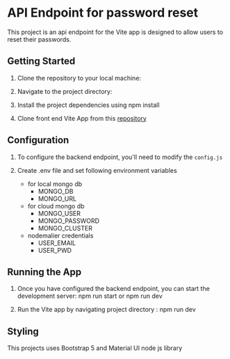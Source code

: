 # API Endpoint for password reset

This project is an api endpoint for the Vite app is designed to allow users to reset their passwords.

## Getting Started

1. Clone the repository to your local machine:

2. Navigate to the project directory:

3. Install the project dependencies using npm install

4. Clone front end Vite App from this [repository](https://github.com/adithyan-sivaraman/password-reset-frontend)

## Configuration

1.  To configure the backend endpoint, you'll need to modify the `config.js`

2.  Create .env file and set following environment variables 
     - for local mongo db
       - MONGO_DB
       - MONGO_URL
     - for cloud mongo db
       - MONGO_USER
       - MONGO_PASSWORD
       - MONGO_CLUSTER
    - nodemalier credentials
      - USER_EMAIL
      - USER_PWD

## Running the App

1. Once you have configured the backend endpoint, you can start the development server: npm run start or npm run dev

2. Run the Vite app by navigating project directory : npm run dev

## Styling

This projects uses Bootstrap 5 and Material UI node js library

